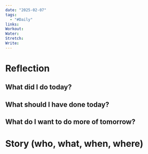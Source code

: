 ```yaml
---
date: "2025-02-07"
tags:
  - "#Daily"
links: 
Workout: 
Water: 
Stretch: 
Write:
---
```

# Reflection
## What did I do today?

## What should I have done today?

## What do I want to do more of tomorrow?

# Story (who, what, when, where)

